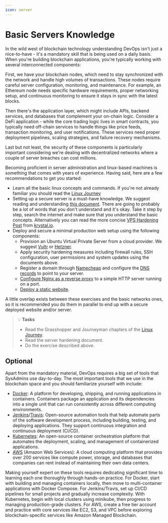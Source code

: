 ```yaml
---
icon: server
---
```


# Basic Servers Knowledge

In the wild west of blockchain technology understanding DevOps isn't just a nice-to-have - it's a mandatory skill that is being used on a daily basis. When you're building blockchain applications, you're typically working with several interconnected components:

First, we have your blockchain nodes, which need to stay synchronized with the network and handle high volumes of transactions. These nodes require careful server configuration, monitoring, and maintenance. For example, an Ethereum node needs specific hardware requirements, proper networking setup, and continuous monitoring to ensure it stays in sync with the latest blocks.

Then there's the application layer, which might include APIs, backend services, and databases that complement your on-chain logic. Consider a DeFi application - while the core trading logic lives in smart contracts, you typically need off-chain services to handle things like price feeds, transaction monitoring, and user notifications. These services need proper deployment pipelines, scaling strategies, and failure recovery mechanisms.

Last but not least, the security of these components is particularly important considering we're dealing with decentralized networks where a couple of server breaches can cost millions.

Becoming proficient in server administration and linux-based machines is something that comes with years of experience. Having said, here are a few recommendations to get you started:

* Learn all the basic linux concepts and commands. If you're not already familiar you should read the   [Linux Journey](https://linuxjourney.com/)
* Setting up a secure server is a must-have knowledge. We suggest reading and understanding [this document](https://github.com/imthenachoman/How-To-Secure-A-Linux-Server). There are going to probably be a lot of words that you don't understand and it's okay. Take it step by step, search the internet and make sure that you understand the basic concepts. Alternatively you can read the more concise [VPS Hardening Post](https://krystal.io/blog/post/securing-and-hardening-your-vps) from [krystal.io](https://krystal.io).
* Deploy and secure a minimal production web setup using the following components:
  * Provision an Ubuntu Virtual Private Server from a cloud provider. We suggest [Vultr](https://www.vultr.com/) or [Hetzner](https://www.hetzner.com/).
  * Apply security hardening measures including firewall rules, SSH configuration, user permissions and system updates using the documents above.
  * Register a domain through [Namecheap](https://namecheap.com) and configure the [DNS records](https://www.namecheap.com/support/knowledgebase/article.aspx/319/2237/how-can-i-set-up-an-a-address-record-for-my-domain/) to point to your server.
  * [Configure Nginx as a reverse proxy](https://www.digitalocean.com/community/tutorials/how-to-configure-nginx-as-a-reverse-proxy-on-ubuntu-22-04) to a simple HTTP server running on a port.
  * [Deploy a static website](https://medium.com/@jasonrigden/how-to-host-a-static-website-with-nginx-8b2dd0c5b301).
  
A little overlap exists between these exercises and the basic networks ones, so it is recommended you do them in parallel to end up with a secure deployed website and/or server.

> 💡 **Tasks**
> * Read the Grasshopper and Journeyman chapters of the [Linux Journey](https://linuxjourney.com/).
> * Read the server hardening document.
> * Do the exercise described above.

## Optional

Apart from the mandatory material, DevOps requires a big set of tools that SysAdmins use day-to-day. The most important tools that we use in the blockchain space and you should familiarize yourself with include:

* [Docker](https://www.docker.com/): A platform for developing, shipping, and running applications in containers. Containers package an application and its dependencies into a single unit that can run consistently across different computing environments.
* [Jenkins](https://www.jenkins.io/)/[Travis](https://www.travis-ci.com/): Open-source automation tools that help automate parts of the software development process, including building, testing, and deploying applications. They support continuous integration and continuous deployment (CI/CD).
* [Kubernetes](https://kubernetes.io/): An open-source container orchestration platform that automates the deployment, scaling, and management of containerized applications.
* [AWS](https://aws.amazon.com/) (Amazon Web Services): A cloud computing platform that provides over 200 services like compute power, storage, and databases that companies can rent instead of maintaining their own data centers.

Making yourself expert on these tools requires dedicating significant time to learning each one thoroughly through hands-on practice. For Docker, start with building and managing containers locally, then move to multi-container applications with Docker Compose. For Jenkins/Travis, set up CI/CD pipelines for small projects and gradually increase complexity. With Kubernetes, begin with local clusters using minikube, then progress to managing production-grade clusters. For AWS, create a free tier account and practice with core services like EC2, S3, and VPC before exploring blockchain-specific services like Amazon Managed Blockchain.
